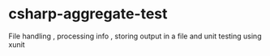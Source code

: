 # csharp-aggregate-test
File handling , processing info , storing output in a file and unit testing using xunit
